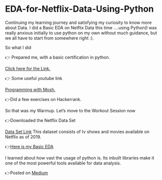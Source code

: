 # EDA-for-Netflix-Data-Using-Python

Continuing my learning journey and satisfying my curiosity to know more about Data. I did a Basic EDA on Netflix Data this time ….using Python(I was really anxious initially to use python on my own without much guidance, but we all have to start from somewhere right :).

So what I did

👉 Prepared me, with a basic certification in python.

[Click here for the Link.](https://olympus.mygreatlearning.com/courses/12682/certificate)

👉 Some useful youtube link

[Programming with Mosh.](https://www.youtube.com/watch?v=_uQrJ0TkZlc)

👉Did a few exercises on Hackerrank.

So that was my Warmup. Let’s move to the Workout Session now

👉Downloaded the Netflix Data Set

[Data Set Link](https://drive.google.com/file/d/1p630pDcSkbQp_WXig8PeEVevZtSo4GQK/view)
This dataset consists of tv shows and movies available on Netflix as of 2019.

👉[Here is my Basic EDA](https://github.com/korharleen/EDA-for-Netflix-Data-Using-Python/blob/main/EDA%20for%20Netflix%20Data.ipynb)

I learned about how vast the usage of python is. Its inbuilt libraries make it one of the most powerful tools available for data analysis.

👉Posted on
  [Medium](https://dharleen22.medium.com/eda-on-netflix-data-python-a07fa0341f35)

